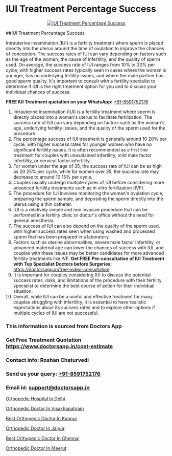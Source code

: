 # IUI Treatment Percentage Success

<p align="center">
  <a href="https://doctorsapp.in/treatment/iui-treatment">
    <img src="https://doctorsapp.in/uploads/treatment_image/IUI.jpg" alt="IUI Treatment Percentage Success">
  </a>
</p>
##IUI Treatment Percentage Success

Intrauterine insemination (IUI) is a fertility treatment where sperm is placed directly into the uterus around the time of ovulation to improve the chances of conception. The success rates of IUI can vary depending on factors such as the age of the woman, the cause of infertility, and the quality of sperm used. On average, the success rate of IUI ranges from 10% to 20% per cycle, with higher success rates typically seen in cases where the woman is younger, has no underlying fertility issues, and where the male partner has good sperm quality. It's important to consult with a fertility specialist to determine if IUI is the right treatment option for you and to discuss your individual chances of success.

**FREE IUI Treatment quotation on your WhatsApp:**  [+91-8591752176](https://api.whatsapp.com/send?phone=8591752176)

1) Intrauterine insemination (IUI) is a fertility treatment where sperm is directly placed into a woman's uterus to facilitate fertilization. The success rate of IUI can vary depending on factors such as the woman's age, underlying fertility issues, and the quality of the sperm used for the procedure.
2) The percentage success of IUI treatment is generally around 10 20% per cycle, with higher success rates for younger women who have no significant fertility issues. It is often recommended as a first line treatment for couples with unexplained infertility, mild male factor infertility, or cervical factor infertility.
3) For women under the age of 35, the success rate of IUI can be as high as 20 25% per cycle, while for women over 35, the success rate may decrease to around 10 15% per cycle.
4) Couples usually undergo multiple cycles of IUI before considering more advanced fertility treatments such as in vitro fertilization (IVF).
5) The procedure for IUI involves monitoring the woman's ovulation cycle, preparing the sperm sample, and depositing the sperm directly into the uterus using a thin catheter.
6) IUI is a relatively simple and non invasive procedure that can be performed in a fertility clinic or doctor's office without the need for general anesthesia.
7) The success of IUI can also depend on the quality of the sperm used, with higher success rates seen when using washed and processed sperm that has been prepared in a laboratory.
8) Factors such as uterine abnormalities, severe male factor infertility, or advanced maternal age can lower the chances of success with IUI, and couples with these issues may be better candidates for more advanced fertility treatments like IVF.
**Get FREE Pre-consultation of IUI Treatment with Top Specialist Doctors before Surgeries:** https://doctorsapp.in/free-video-consultation
9) It is important for couples considering IUI to discuss the potential success rates, risks, and limitations of the procedure with their fertility specialist to determine the best course of action for their individual situation.
10) Overall, while IUI can be a useful and effective treatment for many couples struggling with infertility, it is essential to have realistic expectations about its success rates and to explore other options if multiple cycles of IUI are not successful.

### This information is sourced from Doctors App 
### Get Free Treatment Quotation https://www.doctorsapp.in/cost-estimate
### Contact info: Roshan Chaturvedi 
### Send us your query: [+91-8591752176](https://api.whatsapp.com/send?phone=8591752176) 
### Email id: support@doctorsapp.in

[Orthopedic Hospital In Delhi](https://www.linkedin.com/pulse/best-orthopedic-surgeon-delhi-doctorsapp-chittagong-74wee?trackingId=NJ%2Fl3Tt0YI20Gc0FX374Uw%3D%3D&lipi=urn%3Ali%3Apage%3Ad_flagship3_company_admin%3BUjs5mcUZR9ewYOKOFkpg2w%3D%3D)

[Orthopedic Doctor In Visakhapatnam](https://www.linkedin.com/pulse/orthopedic-doctor-visakhapatnam-doctorsapp-dhaka-iaeye?trackingId=t86Ksw0rCGk8sEipUf%2BHBQ%3D%3D&lipi=urn%3Ali%3Apage%3Ad_flagship3_company_admin%3Bo%2BosOGJBSO63YocmsfjAZA%3D%3D)

[Best Orthopedic Doctor In Kanpur](https://medium.com/@vimalrana22/best-orthopedic-doctor-in-kanpur-29a81a7eb859)

[Orthopedic Doctor In Jaipur](https://medium.com/@vimalrana22/orthopedic-doctor-in-jaipur-cab5aa22cd63)

[Best Orthopedic Doctor In Chennai](https://doctors-apps.github.io/doctorsapp/best-orthopedic-doctor-in-chennai)

[Orthopedic Doctor In Meerut](https://doctors-apps.github.io/doctorsapp/orthopedic-doctor-in-meerut)

